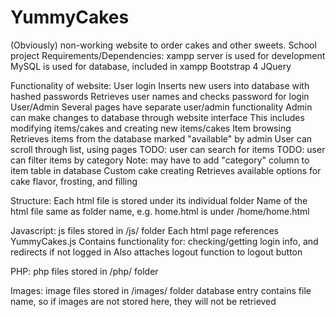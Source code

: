 # YummyCakes
(Obviously) non-working website to order cakes and other sweets. School project
Requirements/Dependencies:
    xampp server is used for development
    MySQL is used for database, included in xampp
    Bootstrap 4
    JQuery

Functionality of website:
    User login
        Inserts new users into database with hashed passwords
        Retrieves user names and checks password for login
    User/Admin
        Several pages have separate user/admin functionality
        Admin can make changes to database 
        through website interface
            This includes modifying items/cakes and creating new items/cakes
    Item browsing
        Retrieves items from the database marked "available" by admin
        User can scroll through list, using pages
        TODO: user can search for items
        TODO: user can filter items by category
            Note: may have to add "category" column to item table in database
    Custom cake creating
        Retrieves available options for cake flavor, frosting, and filling

Structure:
    Each html file is stored under its individual folder
    Name of the html file same as folder name, e.g. home.html is under /home/home.html

Javascript:
    js files stored in /js/ folder
    Each html page references YummyCakes.js
        Contains functionality for: checking/getting login info, and redirects if not logged in
        Also attaches logout function to logout button

PHP:
    php files stored in /php/ folder

Images:
    image files stored in /images/ folder
    database entry contains file name, so if images are not stored here, they will not be retrieved